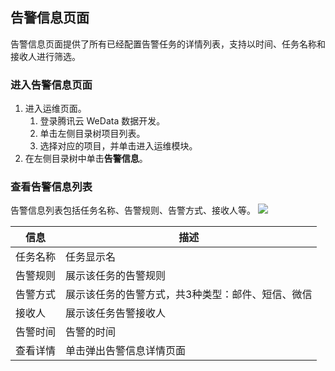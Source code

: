 ## 告警信息页面
告警信息页面提供了所有已经配置告警任务的详情列表，支持以时间、任务名称和接收人进行筛选。

### 进入告警信息页面
1. 进入运维页面。
	1. 登录腾讯云 WeData 数据开发。
	2. 单击左侧目录树项目列表。
	3. 选择对应的项目，并单击进入运维模块。
2. 在左侧目录树中单击**告警信息**。

### 查看告警信息列表
告警信息列表包括任务名称、告警规则、告警方式、接收人等。
![](https://qcloudimg.tencent-cloud.cn/raw/ed012abe07a5f0002e6a69b348c0bb8f.png)

| 信息 | 描述 | 
|---------|---------|
| 任务名称	| 任务显示名| 
| 告警规则	| 展示该任务的告警规则| 
| 告警方式	| 展示该任务的告警方式，共3种类型：邮件、短信、微信| 
| 接收人	| 展示该任务告警接收人| 
| 告警时间	| 告警的时间| 
| 查看详情	| 单击弹出告警信息详情页面| 
 
